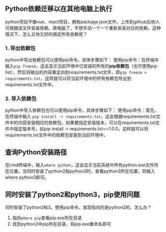 ## Python依赖迁移以在其他电脑上执行
python项目不像vue、react项目，拥有package.json文件，上传到github后他人可根据该文件安装依赖。换电脑了，不想手动一个一个重新安装对应的依赖，这种情况下，怎么又快又好的搞定所有依赖呢？
### 1. 导出依赖包
python中导出依赖包可以使用pip命令。具体步骤如下：
使用pip命令：在终端中输入`pip freeze`，这会显示当前环境中已安装的所有的**pip依赖包**（也可使用pip list），然后将输出的内容重定向到requirements.txt文件，即`pip freeze > requirements.txt`，这样就可以将当前环境中的所有依赖包导出到requirements.txt文件中。

### 2. 导入依赖包
python中导入依赖包也可以使用pip命令，具体步骤如下：
使用pip命令：首先，在终端中输入 `pip install -r requirements.txt`，这会根据requirements.txt文件中的内容安装相应的依赖包，如果要指定安装版本，可以在requirements.txt文件中指定版本号，如pip install -r requirements.txt==1.0.0，这样就可以将requirements.txt文件中的依赖包安装到当前环境中。

## 查询Python安装路径
在cmd终端中，输入`where python`，这会显示当前系统中所有python.exe文件所在位置。当同时安装了python2和python3时，查看python3所在位置，则输入where python3即可。

## 同时安装了python2和python3，pip使用问题
同时安装了python2和3，使用pip命令，发现指向的是python2的，怎么办？
1. 指向`where pip`查看pip.exe所在目录
2. 找到python2中pip所在目录，将pip.exe重命名即可
